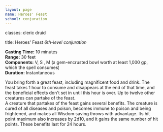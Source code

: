 ```yaml
---
layout: page
name: Heroes' Feast
school: conjuration
---
```

classes: cleric
         druid

title: Heroes' Feast 
_6th-level conjuration_ 

**Casting Time:** 10 minutes    
**Range:** 30 feet    
**Components:** V, S , M (a gem-encrusted bowl worth at least 1,000 gp, which the spell consumes)    
**Duration:** Instantaneous 

You bring forth a great feast, including magnificent food and drink. The feast takes 1 hour to consume and disappears at the end of that time, and the beneficial effects don't set in until this hour is over. Up to twelve other creatures can partake of the feast.    
A creature that partakes of the feast gains several benefits. The creature is cured of all diseases and poison, becomes immune to poison and being frightened, and makes all Wisdom saving throws with advantage. Its hit point maximum also increases by 2d10, and it gains the same number of hit points. These benefits last for 24 hours. 